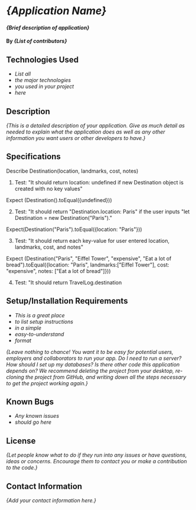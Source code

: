 # _{Application Name}_

#### _{Brief description of application}_

#### By _**{List of contributors}**_

## Technologies Used

* _List all_
* _the major technologies_
* _you used in your project_
* _here_

## Description

_{This is a detailed description of your application. Give as much detail as needed to explain what the application does as well as any other information you want users or other developers to have.}_

## Specifications

Describe Destination(location, landmarks, cost, notes)

1. Test: "It should return location: undefined if new Destination object is created with no key values"

Expect (Destination().toEqual({undefined}))

2. Test: "It should return "Destination.location: Paris" if the user inputs "let Destination = new Destination("Paris")."

Expect(Destination("Paris").toEqual({location: "Paris"}))

3. Test: "It should return each key-value for user entered location, landmarks, cost, and notes"

Expect (Destination("Paris", "Eiffel Tower", "expensive", "Eat a lot of bread").toEqual({location: "Paris", landmarks:["Eiffel Tower"], cost: "expensive", notes: ["Eat a lot of bread"]}))

4. Test: "It should return TravelLog.destination


## Setup/Installation Requirements

* _This is a great place_
* _to list setup instructions_
* _in a simple_
* _easy-to-understand_
* _format_

_{Leave nothing to chance! You want it to be easy for potential users, employers and collaborators to run your app. Do I need to run a server? How should I set up my databases? Is there other code this application depends on? We recommend deleting the project from your desktop, re-cloning the project from GitHub, and writing down all the steps necessary to get the project working again.}_

## Known Bugs

* _Any known issues_
* _should go here_

## License

_{Let people know what to do if they run into any issues or have questions, ideas or concerns.  Encourage them to contact you or make a contribution to the code.}_

## Contact Information

_{Add your contact information here.}_